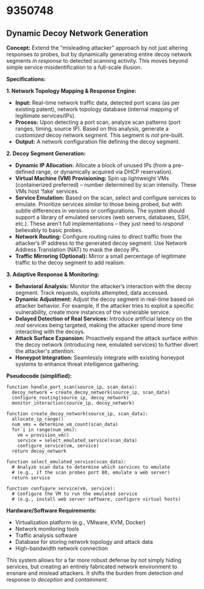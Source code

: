 # 9350748

## Dynamic Decoy Network Generation

**Concept:** Extend the “misleading attacker” approach by not just altering responses *to* probes, but by dynamically generating entire decoy network segments *in response* to detected scanning activity. This moves beyond simple service misidentification to a full-scale illusion.

**Specifications:**

**1. Network Topology Mapping & Response Engine:**

*   **Input:** Real-time network traffic data, detected port scans (as per existing patent), network topology database (internal mapping of legitimate services/IPs).
*   **Process:** Upon detecting a port scan, analyze scan patterns (port ranges, timing, source IP).  Based on this analysis, generate a *customized* decoy network segment. This segment is *not* pre-built.
*   **Output:**  A network configuration file defining the decoy segment.

**2. Decoy Segment Generation:**

*   **Dynamic IP Allocation:** Allocate a block of unused IPs (from a pre-defined range, or dynamically acquired via DHCP reservation).
*   **Virtual Machine (VM) Provisioning:**  Spin up lightweight VMs (containerized preferred) – number determined by scan intensity.  These VMs host 'fake' services.
*   **Service Emulation:** Based on the scan, select and configure services to emulate.  Prioritize services *similar* to those being probed, but with subtle differences in versions or configurations.  The system should support a library of emulated services (web servers, databases, SSH, etc.).  These aren't full implementations – they just need to *respond* believably to basic probes.
*   **Network Routing:**  Configure routing rules to direct traffic from the attacker’s IP address *to* the generated decoy segment.  Use Network Address Translation (NAT) to mask the decoy IPs.
*   **Traffic Mirroring (Optional):**  Mirror a small percentage of legitimate traffic to the decoy segment to add realism.

**3. Adaptive Response & Monitoring:**

*   **Behavioral Analysis:**  Monitor the attacker’s interaction with the decoy segment. Track requests, exploits attempted, data accessed.
*   **Dynamic Adjustment:**  Adjust the decoy segment in real-time based on attacker behavior.  For example, if the attacker tries to exploit a specific vulnerability, create more instances of the vulnerable service.
*   **Delayed Detection of Real Services:** Introduce artificial latency on the *real* services being targeted, making the attacker spend more time interacting with the decoys.
*   **Attack Surface Expansion:** Proactively expand the attack surface within the decoy network (introducing new, emulated services) to further divert the attacker's attention.
*   **Honeypot Integration:** Seamlessly integrate with existing honeypot systems to enhance threat intelligence gathering.

**Pseudocode (simplified):**

```
function handle_port_scan(source_ip, scan_data):
  decoy_network = create_decoy_network(source_ip, scan_data)
  configure_routing(source_ip, decoy_network)
  monitor_interaction(source_ip, decoy_network)

function create_decoy_network(source_ip, scan_data):
  allocate_ip_range()
  num_vms = determine_vm_count(scan_data)
  for i in range(num_vms):
    vm = provision_vm()
    service = select_emulated_service(scan_data)
    configure_service(vm, service)
  return decoy_network

function select_emulated_service(scan_data):
  # Analyze scan data to determine which services to emulate
  # (e.g., if the scan probes port 80, emulate a web server)
  return service

function configure_service(vm, service):
  # Configure the VM to run the emulated service
  # (e.g., install web server software, configure virtual hosts)
```

**Hardware/Software Requirements:**

*   Virtualization platform (e.g., VMware, KVM, Docker)
*   Network monitoring tools
*   Traffic analysis software
*   Database for storing network topology and attack data
*   High-bandwidth network connection

This system allows for a far more robust defense by not simply hiding services, but creating an entirely fabricated network environment to ensnare and mislead attackers. It shifts the burden from detection *and* response to *deception* and *containment*.